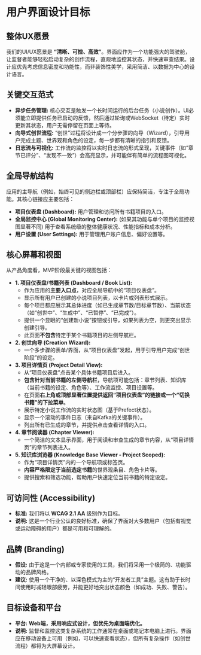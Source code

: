 # 用户界面设计目标

## 整体UX愿景

我们的UI/UX愿景是 **“清晰、可控、高效”**。界面应作为一个功能强大的驾驶舱，让监督者能够轻松启动复杂的创作流程，直观地监控其状态，并快速审查结果。设计应优先考虑信息密度和功能性，而非装饰性美学，采用简洁、以数据为中心的设计语言。

## 关键交互范式

*   **异步任务管理:** 核心交互是触发一个长时间运行的后台任务（小说创作）。UI必须能立即提供任务已启动的反馈，然后通过轮询或WebSocket（待定）实时更新其状态，用户无需停留在页面上等待。
*   **向导式创世流程:** “创世”过程将设计成一个分步骤的向导（Wizard），引导用户完成主题、世界观和角色的设定，每一步都有清晰的指引和反馈。
*   **日志流与可视化:** 工作流的监控将以实时日志流的形式呈现，关键事件（如“章节已评分”、“发现不一致”）会高亮显示，并可能伴有简单的流程图可视化。

## 全局导航结构

应用的主导航（例如，始终可见的侧边栏或顶部栏）应保持简洁，专注于全局功能。其核心链接应主要包括：

*   **项目仪表盘 (Dashboard):** 用户管理和访问所有书籍项目的入口。
*   **全局监控中心 (Global Monitoring Center):** (如果其功能与单个项目的监控视图显著不同) 用于查看系统级的整体健康状况、性能指标和成本分析。
*   **用户设置 (User Settings):** 用于管理用户账户信息、偏好设置等。

## 核心屏幕和视图

从产品角度看，MVP阶段最关键的视图包括：

*   **1. 项目仪表盘/书籍列表 (Dashboard / Book List):**
    *   作为应用的**主要入口点**，对应全局导航中的“项目仪表盘”。
    *   显示所有用户已创建的小说项目列表，以卡片或列表形式展示。
    *   每个项目都应展示其总体进度（如已生成章节数/目标章节数）、当前状态（如“创世中”、“生成中”、“已暂停”、“已完成”）。
    *   提供一个显眼的“创建新小说”按钮或引导，如果列表为空，则更突出显示创建引导。
    *   此页面**不包含**特定于某个书籍项目的左侧导航栏。
*   **2. 创世向导 (Creation Wizard):**
    *   一个多步骤的表单/界面，从“项目仪表盘”发起，用于引导用户完成“创世阶段”的设定。
*   **3. 项目详情页 (Project Detail View):**
    *   从“项目仪表盘”点击某个具体书籍项目后进入。
    *   **包含针对当前书籍的左侧导航栏**，导航项可能包括：章节列表、知识库（当前书籍的设定、角色等）、工作流监控、项目设置等。
    *   在页面**右上角或顶部显著位置提供返回“项目仪表盘”的链接或一个“切换书籍”的下拉菜单**。
    *   展示特定小说工作流的实时状态图（基于Prefect状态）。
    *   显示一个滚动的事件日志（来自Kafka的关键事件）。
    *   列出所有已生成的章节，并提供点击查看详情的入口。
*   **4. 章节阅读器 (Chapter Viewer):**
    *   一个简洁的文本显示界面，用于阅读和审查生成的章节内容，从“项目详情页”的章节列表进入。
*   **5. 知识库浏览器 (Knowledge Base Viewer - Project Scoped):**
    *   作为“项目详情页”内的一个导航项或标签页。
    *   **内容严格限定于当前选定书籍**的世界观条目、角色卡片等。
    *   提供搜索和筛选功能，帮助用户快速定位当前书籍的特定设定。

## 可访问性 (Accessibility)

*   **标准:** 我们将以 **WCAG 2.1 AA** 级别作为目标。
*   **说明:** 这是一个行业公认的良好标准，确保了界面对大多数用户（包括有视觉或运动障碍的用户）都是可用和可理解的。

## 品牌 (Branding)

*   **假设:** 由于这是一个内部或专家使用的工具，我们将采用一个极简的、功能驱动的品牌风格。
*   **建议:** 使用一个干净的、以深色模式为主的“开发者工具”主题。这有助于长时间使用时减轻眼部疲劳，并能更好地突出状态颜色（如成功、失败、警告）。

## 目标设备和平台

*   **平台:** **Web端，采用响应式设计，但优先为桌面端优化。**
*   **说明:** 监督和监控这类复杂系统的工作通常在桌面或笔记本电脑上进行。界面应在移动设备上可用（例如，可以快速查看状态），但所有复杂操作（如创世流程）都将为大屏幕设计。
